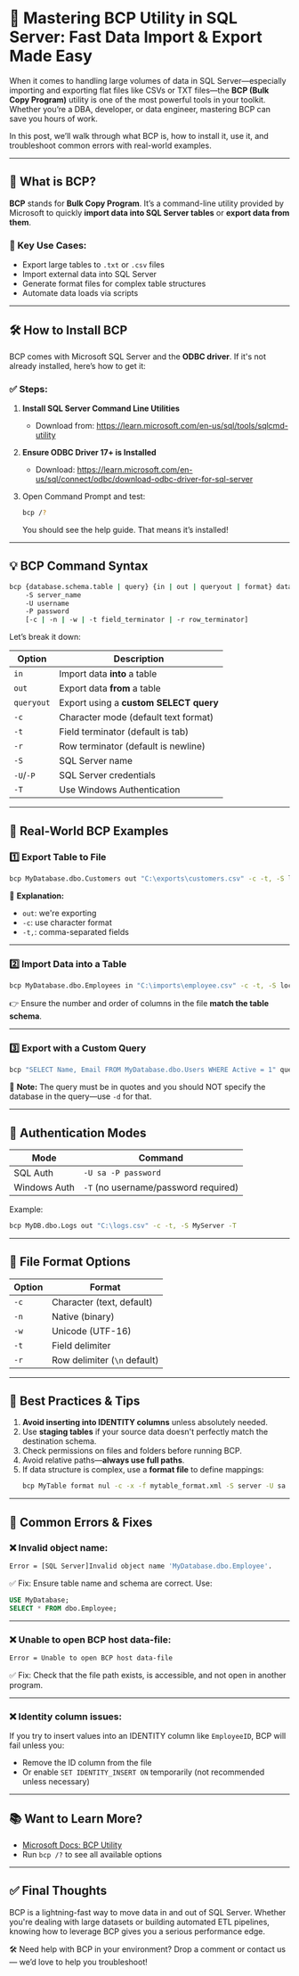 
# 🚀 Mastering BCP Utility in SQL Server: Fast Data Import & Export Made Easy

When it comes to handling large volumes of data in SQL Server—especially importing and exporting flat files like CSVs or TXT files—the **BCP (Bulk Copy Program)** utility is one of the most powerful tools in your toolkit. Whether you’re a DBA, developer, or data engineer, mastering BCP can save you hours of work.

In this post, we’ll walk through what BCP is, how to install it, use it, and troubleshoot common errors with real-world examples.

---

## 🧰 What is BCP?

**BCP** stands for **Bulk Copy Program**. It’s a command-line utility provided by Microsoft to quickly **import data into SQL Server tables** or **export data from them**.

### 🔑 Key Use Cases:
- Export large tables to `.txt` or `.csv` files
- Import external data into SQL Server
- Generate format files for complex table structures
- Automate data loads via scripts

---

## 🛠️ How to Install BCP

BCP comes with Microsoft SQL Server and the **ODBC driver**. If it's not already installed, here’s how to get it:

### ✅ Steps:

1. **Install SQL Server Command Line Utilities**
   - Download from: https://learn.microsoft.com/en-us/sql/tools/sqlcmd-utility

2. **Ensure ODBC Driver 17+ is Installed**
   - Download: https://learn.microsoft.com/en-us/sql/connect/odbc/download-odbc-driver-for-sql-server

3. Open Command Prompt and test:
   ```bash
   bcp /?
   ```
   You should see the help guide. That means it’s installed!

---

## 💡 BCP Command Syntax

```bash
bcp {database.schema.table | query} {in | out | queryout | format} data_file 
    -S server_name 
    -U username 
    -P password 
    [-c | -n | -w | -t field_terminator | -r row_terminator]
```

Let’s break it down:

| Option     | Description                                |
|------------|--------------------------------------------|
| `in`       | Import data **into** a table               |
| `out`      | Export data **from** a table               |
| `queryout` | Export using a **custom SELECT query**     |
| `-c`       | Character mode (default text format)       |
| `-t`       | Field terminator (default is tab)          |
| `-r`       | Row terminator (default is newline)        |
| `-S`       | SQL Server name                            |
| `-U`/`-P`  | SQL Server credentials                     |
| `-T`       | Use Windows Authentication                 |

---

## 🧪 Real-World BCP Examples

### 1️⃣ Export Table to File

```bash
bcp MyDatabase.dbo.Customers out "C:\exports\customers.csv" -c -t, -S localhost -U sa -P MyPassword
```

📌 **Explanation:**
- `out`: we're exporting
- `-c`: use character format
- `-t,`: comma-separated fields

---

### 2️⃣ Import Data into a Table

```bash
bcp MyDatabase.dbo.Employees in "C:\imports\employee.csv" -c -t, -S localhost -U sa -P MyPassword
```

👉 Ensure the number and order of columns in the file **match the table schema**.

---

### 3️⃣ Export with a Custom Query

```bash
bcp "SELECT Name, Email FROM MyDatabase.dbo.Users WHERE Active = 1" queryout "C:\exports\active_users.csv" -c -t, -S localhost -U sa -P MyPassword
```

🧠 **Note:** The query must be in quotes and you should NOT specify the database in the query—use `-d` for that.

---

## 🔐 Authentication Modes

| Mode              | Command                                    |
|-------------------|--------------------------------------------|
| SQL Auth          | `-U sa -P password`                        |
| Windows Auth      | `-T` (no username/password required)       |

Example:
```bash
bcp MyDB.dbo.Logs out "C:\logs.csv" -c -t, -S MyServer -T
```

---

## 📁 File Format Options

| Option | Format                  |
|--------|-------------------------|
| `-c`   | Character (text, default)|
| `-n`   | Native (binary)         |
| `-w`   | Unicode (UTF-16)        |
| `-t`   | Field delimiter         |
| `-r`   | Row delimiter (`\n` default) |

---

## 🧽 Best Practices & Tips

1. **Avoid inserting into IDENTITY columns** unless absolutely needed.
2. Use **staging tables** if your source data doesn't perfectly match the destination schema.
3. Check permissions on files and folders before running BCP.
4. Avoid relative paths—**always use full paths**.
5. If data structure is complex, use a **format file** to define mappings:
   ```bash
   bcp MyTable format nul -c -x -f mytable_format.xml -S server -U sa -P pass
   ```

---

## 🐞 Common Errors & Fixes

### ❌ Invalid object name:
```bash
Error = [SQL Server]Invalid object name 'MyDatabase.dbo.Employee'.
```
✅ Fix: Ensure table name and schema are correct. Use:
```sql
USE MyDatabase;
SELECT * FROM dbo.Employee;
```

---

### ❌ Unable to open BCP host data-file:
```bash
Error = Unable to open BCP host data-file
```
✅ Fix: Check that the file path exists, is accessible, and not open in another program.

---

### ❌ Identity column issues:
If you try to insert values into an IDENTITY column like `EmployeeID`, BCP will fail unless you:
- Remove the ID column from the file
- Or enable `SET IDENTITY_INSERT ON` temporarily (not recommended unless necessary)

---

## 📚 Want to Learn More?

- [Microsoft Docs: BCP Utility](https://learn.microsoft.com/en-us/sql/tools/bcp-utility)
- Run `bcp /?` to see all available options

---

## ✅ Final Thoughts

BCP is a lightning-fast way to move data in and out of SQL Server. Whether you're dealing with large datasets or building automated ETL pipelines, knowing how to leverage BCP gives you a serious performance edge.

🛠 Need help with BCP in your environment? Drop a comment or contact us — we’d love to help you troubleshoot!
